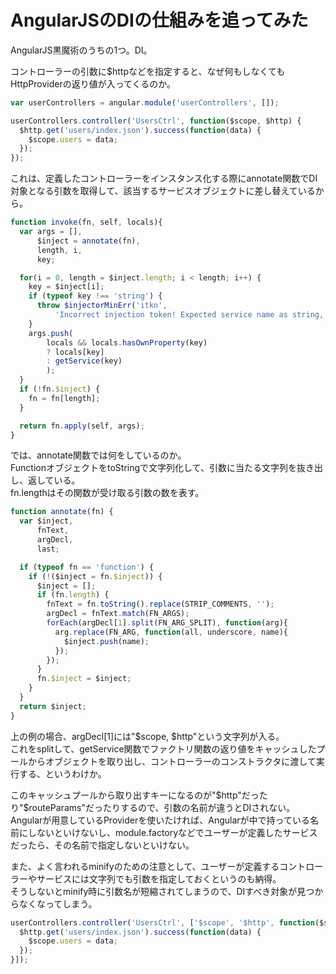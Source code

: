 # AngularJSのDIの仕組みを追ってみた

AngularJS黒魔術のうちの1つ。DI。

コントローラーの引数に$httpなどを指定すると、なぜ何もしなくてもHttpProviderの返り値が入ってくるのか。

```javascript
var userControllers = angular.module('userControllers', []);

userControllers.controller('UsersCtrl', function($scope, $http) {
  $http.get('users/index.json').success(function(data) {
    $scope.users = data;
  });
});
```

これは、定義したコントローラーをインスタンス化する際にannotate関数でDI対象となる引数を取得して、該当するサービスオブジェクトに差し替えているから。

```javascript
function invoke(fn, self, locals){
  var args = [],
      $inject = annotate(fn),
      length, i,
      key;

  for(i = 0, length = $inject.length; i < length; i++) {
    key = $inject[i];
    if (typeof key !== 'string') {
      throw $injectorMinErr('itkn',
          'Incorrect injection token! Expected service name as string, got {0}', key);
    }
    args.push(
        locals && locals.hasOwnProperty(key)
        ? locals[key]
        : getService(key)
        );
  }
  if (!fn.$inject) {
    fn = fn[length];
  }

  return fn.apply(self, args);
}
```

では、annotate関数では何をしているのか。  
FunctionオブジェクトをtoStringで文字列化して、引数に当たる文字列を抜き出し、返している。  
fn.lengthはその関数が受け取る引数の数を表す。

```javascript
function annotate(fn) {
  var $inject,
      fnText,
      argDecl,
      last;

  if (typeof fn == 'function') {
    if (!($inject = fn.$inject)) {
      $inject = [];
      if (fn.length) {
        fnText = fn.toString().replace(STRIP_COMMENTS, '');
        argDecl = fnText.match(FN_ARGS);
        forEach(argDecl[1].split(FN_ARG_SPLIT), function(arg){
          arg.replace(FN_ARG, function(all, underscore, name){
            $inject.push(name);
          });
        });
      }
      fn.$inject = $inject;
    }
  }
  return $inject;
}
```

上の例の場合、argDecl[1]には"$scope, $http"という文字列が入る。  
これをsplitして、getService関数でファクトリ関数の返り値をキャッシュしたプールからオブジェクトを取り出し、コントローラーのコンストラクタに渡して実行する、というわけか。

このキャッシュプールから取り出すキーになるのが"$http"だったり"$routeParams"だったりするので、引数の名前が違うとDIされない。  
Angularが用意しているProviderを使いたければ、Angularが中で持っている名前にしないといけないし、module.factoryなどでユーザーが定義したサービスだったら、その名前で指定しないといけない。

また、よく言われるminifyのための注意として、ユーザーが定義するコントローラーやサービスには文字列でも引数を指定しておくというのも納得。  
そうしないとminify時に引数名が短縮されてしまうので、DIすべき対象が見つからなくなってしまう。

```javascript
userControllers.controller('UsersCtrl', ['$scope', '$http', function($scope, $http) {
  $http.get('users/index.json').success(function(data) {
    $scope.users = data;
  });
}]);
```
